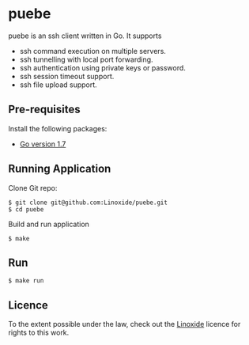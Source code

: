 # puebe

puebe is an ssh client written in Go. It supports

* ssh command execution on multiple servers.
* ssh tunnelling with local port forwarding.
* ssh authentication using private keys or password.
* ssh session timeout support.
* ssh file upload support.


## Pre-requisites

Install the following packages:

* [Go version 1.7](https://github.com/golang/go/releases/tag/go1.7.3)

## Running Application

Clone Git repo:
```
$ git clone git@github.com:Linoxide/puebe.git
$ cd puebe
```

Build and run application
```
$ make
```


## Run

```
$ make run
```

## Licence

To the extent possible under the law, check out the [Linoxide](https://github.com/linoxide) licence for rights to this work.
